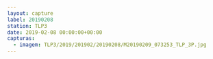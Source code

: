 ```yaml
---
layout: capture
label: 20190208
station: TLP3
date: 2019-02-08 00:00:00+00:00
capturas:
  - imagem: TLP3/2019/201902/20190208/M20190209_073253_TLP_3P.jpg
---
```

